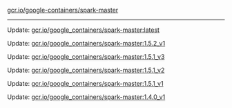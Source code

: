 [gcr.io/google-containers/spark-master](https://hub.docker.com/r/cruse/spark-master/tags/) 

----
Update: [gcr.io/google_containers/spark-master:latest](https://hub.docker.com/r/cruse/spark-master/tags/)

Update: [gcr.io/google_containers/spark-master:1.5.2_v1](https://hub.docker.com/r/cruse/spark-master/tags/)

Update: [gcr.io/google_containers/spark-master:1.5.1_v3](https://hub.docker.com/r/cruse/spark-master/tags/)

Update: [gcr.io/google_containers/spark-master:1.5.1_v2](https://hub.docker.com/r/cruse/spark-master/tags/)

Update: [gcr.io/google_containers/spark-master:1.5.1_v1](https://hub.docker.com/r/cruse/spark-master/tags/)

Update: [gcr.io/google_containers/spark-master:1.4.0_v1](https://hub.docker.com/r/cruse/spark-master/tags/)

